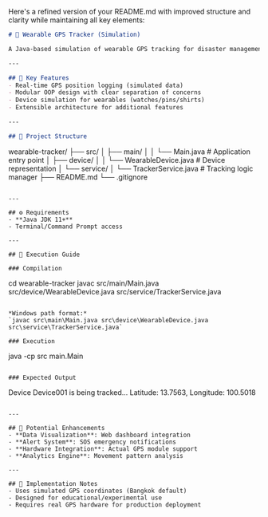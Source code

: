 Here's a refined version of your README.md with improved structure and clarity while maintaining all key elements:

```markdown
# 🚨 Wearable GPS Tracker (Simulation)

A Java-based simulation of wearable GPS tracking for disaster management scenarios. Simulates real-time location monitoring for maritime workers like fishermen using wearable devices.

---

## 🌟 Key Features
- Real-time GPS position logging (simulated data)
- Modular OOP design with clear separation of concerns
- Device simulation for wearables (watches/pins/shirts)
- Extensible architecture for additional features

---

## 📂 Project Structure
```
wearable-tracker/
├── src/
│   ├── main/
│   │   └── Main.java                  # Application entry point
│   ├── device/
│   │   └── WearableDevice.java        # Device representation
│   └── service/
│       └── TrackerService.java        # Tracking logic manager
├── README.md
└── .gitignore
```

---

## ⚙️ Requirements
- **Java JDK 11+**
- Terminal/Command Prompt access

---

## 🚦 Execution Guide

### Compilation
```
cd wearable-tracker
javac src/main/Main.java src/device/WearableDevice.java src/service/TrackerService.java
```

*Windows path format:*  
`javac src\main\Main.java src\device\WearableDevice.java src\service\TrackerService.java`

### Execution
```
java -cp src main.Main
```

### Expected Output
```
Device Device001 is being tracked...
Latitude: 13.7563, Longitude: 100.5018
```

---

## 🔄 Potential Enhancements
- **Data Visualization**: Web dashboard integration
- **Alert System**: SOS emergency notifications
- **Hardware Integration**: Actual GPS module support
- **Analytics Engine**: Movement pattern analysis

---

## 📝 Implementation Notes
- Uses simulated GPS coordinates (Bangkok default)
- Designed for educational/experimental use
- Requires real GPS hardware for production deployment
